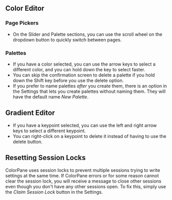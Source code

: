 ## Color Editor

### Page Pickers

- On the Slider and Palette sections, you can use the scroll wheel on the dropdown button to quickly switch between pages.

### Palettes

- If you have a color selected, you can use the arrow keys to select a different color, and you can hold down the key to select faster.
- You can skip the confirmation screen to delete a palette if you hold down the Shift key before you use the delete option.
- If you prefer to name palettes *after* you create them, there is an option in the Settings that lets you create palettes without naming them. They will have the default name *New Palette*.

## Gradient Editor

- If you have a keypoint selected, you can use the left and right arrow keys to select a different keypoint.
- You can right-click on a keypoint to delete it instead of having to use the delete button.

## Resetting Session Locks

ColorPane uses session locks to prevent multiple sessions trying to write settings at the same time. If ColorPane errors or for some reason cannot clear the session lock, you will receive a message to close other sessions even though you don't have any other sessions open. To fix this, simply use the *Claim Session Lock* button in the Settings.